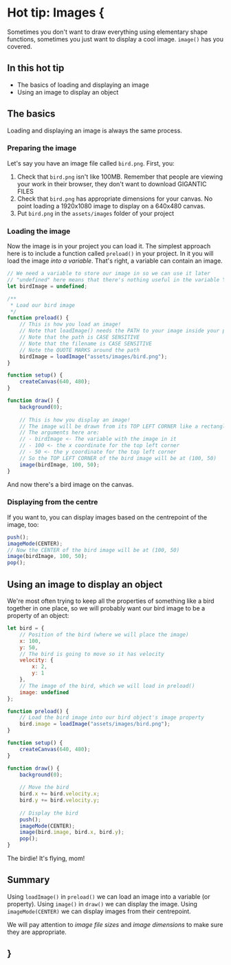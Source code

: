 # Hot tip: Images {
    
Sometimes you don't want to draw everything using elementary shape functions, sometimes you just want to display a cool image. `image()` has you covered.
    
## In this hot tip

- The basics of loading and displaying an image
- Using an image to display an object
    
## The basics
  
Loading and displaying an image is always the same process.

### Preparing the image

Let's say you have an image file called `bird.png`. First, you:

1. Check that `bird.png` isn't like 100MB. Remember that people are viewing your work in their browser, they don't want to download GIGANTIC FILES
2. Check that `bird.png` has appropriate dimensions for your canvas. No point loading a 1920x1080 image to display on a 640x480 canvas.
3. Put `bird.png` in the `assets/images` folder of your project

### Loading the image

Now the image is in your project you can load it. The simplest approach here is to include a function called `preload()` in your project. In it you will load the image *into a variable*. That's right, a variable can contain an image.

```javascript
// We need a variable to store our image in so we can use it later
// "undefined" here means that there's nothing useful in the variable YET.
let birdImage = undefined;

/**
 * Load our bird image
 */
function preload() {
    // This is how you load an image!
    // Note that loadImage() needs the PATH to your image inside your project
    // Note that the path is CASE SENSITIVE
    // Note that the filename is CASE SENSITIVE
    // Note the QUOTE MARKS around the path
    birdImage = loadImage("assets/images/bird.png");
}

function setup() {
    createCanvas(640, 480);
}

function draw() {
    background(0);
    
    // This is how you display an image!
    // The image will be drawn from its TOP LEFT CORNER like a rectangle
    // The arguments here are:
    // - birdImage <- The variable with the image in it
    // - 100 <- the x coordinate for the top left corner
    // - 50 <- the y coordinate for the top left corner
    // So the TOP LEFT CORNER of the bird image will be at (100, 50)
    image(birdImage, 100, 50);
}
```

And now there's a bird image on the canvas.

### Displaying from the centre

If you want to, you can display images based on the centrepoint of the image, too:

```javascript
push();
imageMode(CENTER);
// Now the CENTER of the bird image will be at (100, 50)
image(birdImage, 100, 50);
pop();
```

## Using an image to display an object

We're most often trying to keep all the properties of something like a bird together in one place, so we will probably want our bird image to be a property of an object:

```javascript
let bird = {
    // Position of the bird (where we will place the image)
    x: 100,
    y: 50,
    // The bird is going to move so it has velocity
    velocity: {
        x: 2,
        y: 1
    },
    // The image of the bird, which we will load in preload()
    image: undefined
};

function preload() {
    // Load the bird image into our bird object's image property
    bird.image = loadImage("assets/images/bird.png");
}

function setup() {
    createCanvas(640, 480);
}

function draw() {
    background(0);
    
    // Move the bird
    bird.x += bird.velocity.x;
    bird.y += bird.velocity.y;
    
    // Display the bird
    push();
    imageMode(CENTER);
    image(bird.image, bird.x, bird.y);
    pop();
}
```

The birdie! It's flying, mom!

## Summary

Using `loadImage()` in `preload()` we can load an image into a variable (or property). Using `image()` in `draw()` we can display the image. Using `imageMode(CENTER)` we can display images from their centrepoint.

We will pay attention to *image file sizes* and *image dimensions* to make sure they are appropriate.
    
## }